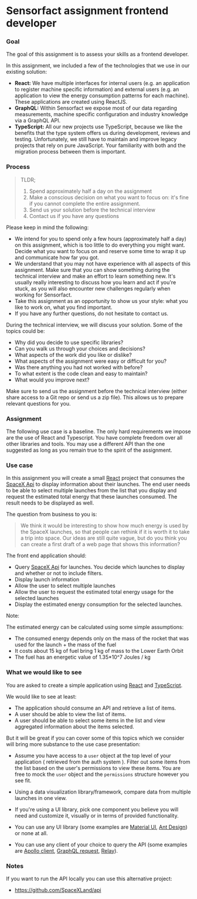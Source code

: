 
# Sensorfact assignment frontend developer

### Goal

The goal of this assignment is to assess your skills as a frontend developer.

In this assignment, we included a few of the technologies that we use in our
existing solution:

- **React:**
  We have multiple interfaces for internal users (e.g. an application
  to register machine specific information) and external users (e.g. an
  application to view the energy consumption patterns for each machine). These
  applications are created using ReactJS.
- **GraphQL:**
  Within Sensorfact we expose most of our data regarding measurements, machine
  specific configuration and industry knowledge via a GraphQL API.
- **TypeScript:**
  All our new projects use TypeScript, because we like the benefits that the type system
  offers us during development, reviews and testing. Unfortunately, we still have to maintain and improve legacy projects that rely on pure JavaScript. Your familiarity with both and the migration process between them is important.

### Process

> TLDR;
>
> 1. Spend approximately half a day on the assignment
> 2. Make a conscious decision on what you want to focus on: it's fine if you
>    cannot complete the entire assignment.
> 3. Send us your solution before the technical interview
> 4. Contact us if you have any questions

Please keep in mind the following:

- We intend for you to spend only a few hours (approximately half a day) on this
  assignment, which is too little to do everything you might want. Decide what you
  want to focus on and reserve some time to wrap it up and communicate how far you
  got.
- We understand that you may not have experience with all aspects of this
  assignment. Make sure that you can show something during the technical
  interview and make an effort to learn something new. It's usually really
  interesting to discuss how you learn and act if you're stuck, as you will also
  encounter new challenges regularly when working for Sensorfact.
- Take this assignment as an opportunity to show us your style: what you like to
  work on, what you find important.
- If you have any further questions, do not hesitate to contact us.

During the technical interview, we will discuss your solution. Some of the
topics could be:

- Why did you decide to use specific libraries?
- Can you walk us through your choices and decisions?
- What aspects of the work did you like or dislike?
- What aspects of the assignment were easy or difficult for you?
- Was there anything you had not worked with before?
- To what extent is the code clean and easy to maintain?
- What would you improve next?

Make sure to send us the assignment before the technical interview (either share
access to a Git repo or send us a zip file). This allows us to prepare relevant
questions for you.

### Assignment

The following use case is a baseline. The only hard requirements we impose are the use of React and Typescript. You have complete freedom over all other libraries and tools. You may use a different API than the one suggested as long as you remain true to the spirit of the assignment. 

### Use case

In this assignment you will create a small [React](https://reactjs.org/) project
that consumes the [SpaceX Api](https://studio.apollographql.com/public/SpaceX-pxxbxen/home?variant=current) to
display information about their launches. The end user needs to be able to
select multiple launches from the list that you display and request the
estimated total energy that these launches consumed. The result needs to be
displayed as well.

The question from business to you is:

> We think it would be interesting to show how much energy is used by the
> SpaceX launches, so that people can rethink if it is worth it to take a trip
> into space. Our ideas are still quite vague, but do you think you can create a
> first draft of a web page that shows this information?

The front end application should:

- Query [SpaceX Api](https://studio.apollographql.com/public/SpaceX-pxxbxen/home?variant=current) for launches.
  You decide which launches to display and whether or not to include filters.
- Display launch information
- Allow the user to select multiple launches
- Allow the user to request the estimated total energy usage for the selected
  launches
- Display the estimated energy consumption for the selected launches.

Note:

The estimated energy can be calculated using some simple assumptions:

- The consumed energy depends only on the mass of the rocket that was used for
  the launch + the mass of the fuel
- It costs about 15 kg of fuel bring 1 kg of mass to the Lower Earth Orbit
- The fuel has an energetic value of 1.35\*10^7 Joules / kg

### What we would like to see

You are asked to create a simple application using [React](https://reactjs.org/) and
[TypeScript](https://www.typescriptlang.org/).

We would like to see at least:

- The application should consume an API and retrieve a list of items.
- A user should be able to view the list of items.
- A user should be able to select some items in the list and view aggregated information about the items selected.

But it will be great if you can cover some of this topics which we consider will bring more substance to the use case presentation: 

-  Assume you have access to a `user` object at the top level of your application ( retrieved from the auth system ). Filter out some items from the list based on the user's permissions to view these items. You are free to mock the `user` object and the `permissions` structure however you see fit.
-  Using a data visualization library/framework, compare data from multiple launches in one view.
-  If you're using a UI library, pick one component you believe you will need and customize it, visually or in terms of provided functionality.

- You can use any UI library (some examples are [Material UI](https://mui.com/),
  [Ant Design](https://ant.design/)) or none at all.

- You can use any client of your choice to query the API (some
  examples are [Apollo client](https://www.apollographql.com/docs/react/),
  [GraphQL request](https://github.com/prisma-labs/graphql-request),
  [Relay](https://relay.dev/)).


### Notes
If you want to run the API locally you can use this alternative project:

- https://github.com/SpaceXLand/api
